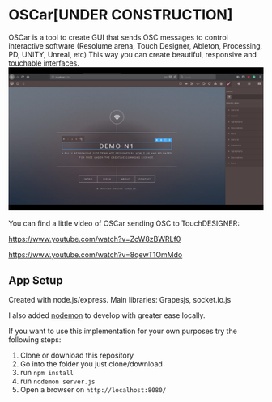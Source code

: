 # OSCar[UNDER CONSTRUCTION]

OSCar is a tool to create GUI that sends OSC messages to control interactive software (Resolume arena, Touch Designer, Ableton, Processing, PD, UNITY, Unreal, etc)
This way you can create beautiful, responsive and touchable interfaces.
![](readme-data/OSCar.png)

You can find a little video of OSCar sending OSC to TouchDESIGNER: 

https://www.youtube.com/watch?v=ZcW8zBWRLf0

https://www.youtube.com/watch?v=8qewT1OmMdo


## App Setup

Created with node.js/express. Main libraries: Grapesjs, socket.io.js

I also added [nodemon](https://nodemon.io/) to develop with greater ease locally.

If you want to use this implementation for your own purposes try the following steps:

  1. Clone or download this repository
  2. Go into the folder you just clone/download
  2. run `npm install`
  3. run `nodemon server.js`
  4. Open a browser on `http://localhost:8080/`
